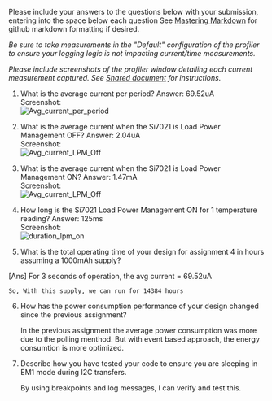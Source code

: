 Please include your answers to the questions below with your submission, entering into the space below each question
See [Mastering Markdown](https://guides.github.com/features/mastering-markdown/) for github markdown formatting if desired.

*Be sure to take measurements in the "Default" configuration of the profiler to ensure your logging logic is not impacting current/time measurements.*

*Please include screenshots of the profiler window detailing each current measurement captured.  See [Shared document](https://docs.google.com/document/d/1Ro9G2Nsr_ZXDhBYJ6YyF9CPivb--6UjhHRmVhDGySag/edit?usp=sharing) for instructions.* 

1. What is the average current per period?
   Answer: 69.52uA
   <br>Screenshot:  
   ![Avg_current_per_period](https://github.com/CU-ECEN-5823/assignment4-lpm-part2-sorabhgandhi01/blob/master/screenshots/avg_current_per_period.JPG)  

2. What is the average current when the Si7021 is Load Power Management OFF?
   Answer: 2.04uA
   <br>Screenshot:  
   ![Avg_current_LPM_Off](https://github.com/CU-ECEN-5823/assignment4-lpm-part2-sorabhgandhi01/blob/master/screenshots/avg_current_lpm_off.JPG)  

3. What is the average current when the Si7021 is Load Power Management ON?
   Answer: 1.47mA
   <br>Screenshot:  
   ![Avg_current_LPM_Off](https://github.com/CU-ECEN-5823/assignment4-lpm-part2-sorabhgandhi01/blob/master/screenshots/avg_current_lpm_on.JPG)  

4. How long is the Si7021 Load Power Management ON for 1 temperature reading?
   Answer: 125ms
   <br>Screenshot:  
   ![duration_lpm_on](https://github.com/CU-ECEN-5823/assignment4-lpm-part2-sorabhgandhi01/blob/master/screenshots/duration_lpm_on.JPG)  

5. What is the total operating time of your design for assignment 4 in hours assuming a 1000mAh supply?

[Ans]
	For 3 seconds of operation, the avg current = 69.52uA
	
	So, With this supply, we can run for 14384 hours
	

6. How has the power consumption performance of your design changed since the previous assignment?

	In the previous assignment the average power consumption was more due to the polling menthod. But with event based approach, the energy consumtion is more optimized.

7. Describe how you have tested your code to ensure you are sleeping in EM1 mode during I2C transfers.

	By using breakpoints and log messages, I can verify and test this.
